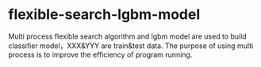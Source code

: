 # flexible-search-lgbm-model
Multi process flexible search algorithm and lgbm model are used to build classifier model，XXX&amp;YYY are train&amp;test data.
The purpose of using multi process is to improve the efficiency of program running.
